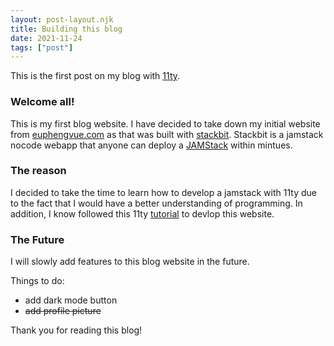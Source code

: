 ```yaml
---
layout: post-layout.njk
title: Building this blog
date: 2021-11-24
tags: ["post"]
---
```


<!-- Excerpt Start -->

This is the first post on my blog with [11ty](https://www.11ty.dev).

<!-- Excerpt End -->

### Welcome all!

This is my first blog website. I have decided to take down my initial website from [euphengvue.com](http://euphengvue.com) as that was built with [stackbit](https://stackbit.com). Stackbit is a jamstack nocode webapp that anyone can deploy a [JAMStack](https://jamstack.com) within mintues.

### The reason

I decided to take the time to learn how to develop a jamstack with 11ty due to the fact that I would have a better understanding of programming. In addition, I know followed this 11ty [tutorial](https://keepinguptodate.com/pages/2019/06/creating-blog-with-eleventy/) to devlop this website.

### The Future

I will slowly add features to this blog website in the future.

Things to do:

- add dark mode button
- <s>add profile picture</s>

Thank you for reading this blog!
